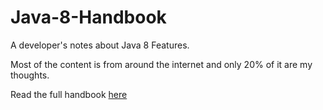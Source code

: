 # Java-8-Handbook
A developer's notes about Java 8 Features.

Most of the content is from around the internet and only 20% of it are my thoughts.

Read the full handbook [here](https://github.com/john77eipe/Java-8-Handbook/blob/master/Java%20Handbook.md)
